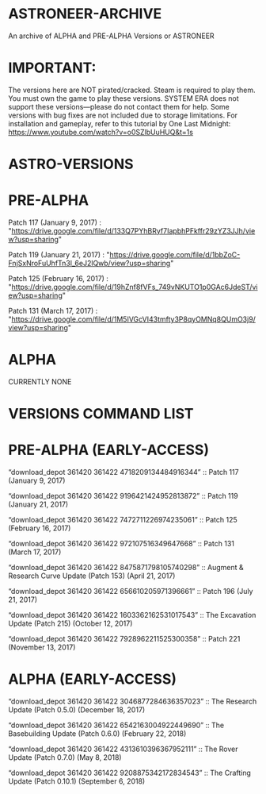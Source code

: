 # ASTRONEER-ARCHIVE
An archive of ALPHA and PRE-ALPHA Versions or ASTRONEER

# IMPORTANT:

The versions here are NOT pirated/cracked. Steam is required to play them.
You must own the game to play these versions.
SYSTEM ERA does not support these versions—please do not contact them for help.
Some versions with bug fixes are not included due to storage limitations.
For installation and gameplay, refer to this tutorial by One Last Midnight:
https://www.youtube.com/watch?v=o0SZlbUuHUQ&t=1s

# ASTRO-VERSIONS


# PRE-ALPHA
   Patch 117 (January 9, 2017) : "https://drive.google.com/file/d/133Q7PYhBRyf7IapbhPFkffr29zYZ3JJh/view?usp=sharing"
   
   Patch 119 (January 21, 2017) : "https://drive.google.com/file/d/1bbZoC-FnjSxNroFuUhfTn3l_6eJ2lQwb/view?usp=sharing"
   
   Patch 125 (February 16, 2017) : "https://drive.google.com/file/d/19hZnf8fVFs_749vNKUTO1p0GAc6JdeST/view?usp=sharing"

   Patch 131 (March 17, 2017) : "https://drive.google.com/file/d/1M5IVGcVI43tmfty3P8qyOMNq8QUmO3j9/view?usp=sharing"
   
# ALPHA

CURRENTLY NONE

# VERSIONS COMMAND LIST

# PRE-ALPHA (EARLY-ACCESS)
“download_depot 361420 361422 4718209134484916344” :: Patch 117 (January 9, 2017)

“download_depot 361420 361422 9196421424952813872” :: Patch 119 (January 21, 2017)

“download_depot 361420 361422 7472711226974235061” :: Patch 125 (February 16, 2017) 

“download_depot 361420 361422 972107516349647668” :: Patch 131 (March 17, 2017)

“download_depot 361420 361422 8475871798105740298” :: Augment & Research Curve Update (Patch 153) (April 21, 2017)

“download_depot 361420 361422 656610205971396661” :: Patch 196 (July 21, 2017)

“download_depot 361420 361422 1603362162531017543” :: The Excavation Update (Patch 215) (October 12, 2017)

“download_depot 361420 361422 7928962211525300358” :: Patch 221 (November 13, 2017)

# ALPHA (EARLY-ACCESS)
“download_depot 361420 361422 3046877284636357023” :: The Research Update (Patch 0.5.0) (December 18, 2017)

“download_depot 361420 361422 6542163004922449690” :: The Basebuilding Update (Patch 0.6.0) (February 22, 2018)

“download_depot 361420 361422 4313610396367952111” :: The Rover Update (Patch 0.7.0) (May 8, 2018)

“download_depot 361420 361422 9208875342172834543” :: The Crafting Update (Patch 0.10.1) (September 6, 2018)

